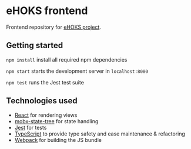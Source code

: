 # eHOKS frontend

Frontend repository for [eHOKS project](https://confluence.csc.fi/display/OPHPALV/eHOKS+-+hanke).

## Getting started

`npm install` install all required npm dependencies

`npm start` starts the development server in `localhost:8080`

`npm test` runs the Jest test suite

## Technologies used

- [React](https://facebook.github.io/react/) for rendering views
- [mobx-state-tree](https://github.com/mobxjs/mobx-state-tree) for state handling
- [Jest](https://facebook.github.io/jest/) for tests
- [TypeScript](https://www.typescriptlang.org) to provide type safety and ease maintenance & refactoring
- [Webpack](https://webpack.js.org) for building the JS bundle
